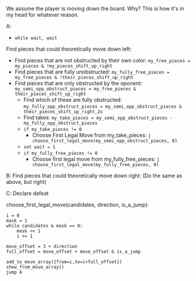 We assume the player is moving down the board. Why? This is how it's in my head for whatever reason.

A:

-   `while wait, wait`

Find pieces that could theoretically move down left:

-   Find pieces that are not obstructed by their own color: `my_free_pieces = my_pieces & !my_pieces_shift_up_right`
-   Find pieces that are fully unobstructed: `my_fully_free_pieces = my_free_pieces & !their_pieces_shift_up_right`
-   Find pieces that are only obstructed by the oponent: `my_semi_opp_obstruct_pieces = my_free_pieces & their_pieces_shift_up_right`
    -   Find which of these are fully obstructed: `my_fully_opp_obstruct_pieces = my_semi_opp_obstruct_pieces & their_pieces_shift_up_right_2x`
    -   Find takes: `my_take_pieces = my_semi_opp_obstruct_pieces - my_fully_opp_obstruct_pieces`
    -   `if my_take_pieces != 0`
        -   Choose First Legal Move from my_take_pieces: `j choose_first_legal_move(my_semi_opp_obstruct_pieces, 0)`
    -   `set wait = 1`
    -   `if my_fully_free_pieces != 0`
        -   Choose first legal move from my_fully_free_pieces: `j choose_first_legal_move(my_fully_free_pieces, 0)`

B:
Find pieces that could theoretically move down right:
(Do the same as above, but right)

C:
Declare defeat

choose_first_legal_move(candidates, direction, is_a_jump):

```
i = 0
mask = 1
while candidates & mask == 0:
    mask << 1
    i += 1

move_offset = 3 + direction
full_offset = move_offset + move_offset & is_a_jump

add_to_move_array({from=i,to=i+full_offset})
show_from_move_array()
jump A
```
